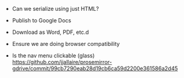 

- Can we serialize using just HTML?

- Publish to Google Docs

- Download as Word, PDF, etc.d

- Ensure we are doing browser compatibility

- Is the nav menu clickable (glass)
  https://github.com/jjallaire/prosemirror-gdrive/commit/99cb7290eab28d19cb6ca59d2200e361586a2d45
















